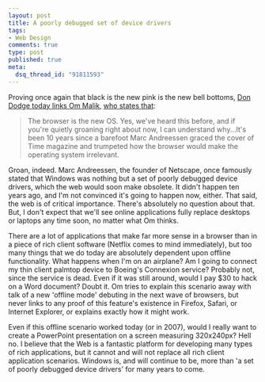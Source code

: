 ```yaml
--- 
layout: post
title: A poorly debugged set of device drivers
tags: 
- Web Design
comments: true
type: post
published: true
meta: 
  dsq_thread_id: "91811593"
---
```

Proving once again that black is the new pink is the new bell bottoms, <a href="http://dondodge.typepad.com/the_next_big_thing/2006/10/browsers_the_ne.html">Don Dodge today links Om Malik</a>, <a href="http://money.cnn.com/magazines/business2/business2_archive/2006/10/01/8387120/">who states that</a>:
  <blockquote>The browser is the new OS. Yes, we've heard this before, and if you're quietly groaning right about now, I can understand why...It's been 10 years since a barefoot Marc Andreessen graced the cover of Time magazine and trumpeted how the browser would make the operating system irrelevant.</blockquote>

  Groan, indeed. Marc Andreessen, the founder of Netscape, once famously stated that Windows was nothing but a set of poorly debugged device drivers, which the web would soon make obsolete. It didn't happen ten years ago, and I'm not convinced it's going to happen now, either. That said, the web is of critical importance. There's absolutely no question about that. But, I don't expect that we'll see online applications fully replace desktops or laptops any time soon, no matter what Om thinks.

  There are a lot of applications that make far more sense in a browser than in a piece of rich client software (Netflix comes to mind immediately), but too many things that we do today are absolutely dependent upon offline functionality. What happens when I'm on an airplane? Am I going to connect my thin client palmtop device to Boeing's Connexion service? Probably not, since the service is dead. Even if it was still around, would I pay $30 to hack on a Word document? Doubt it. Om tries to explain this scenario away with talk of a new 'offline mode' debuting in the next wave of browsers, but never links to any proof of this feature's existence in Firefox, Safari, or Internet Explorer, or explains exactly how it might work.

  Even if this offline scenario worked today (or in 2007), would I really want to create a PowerPoint presentation on a screen measuring 320x240px? Hell no. I believe that the Web is a fantastic platform for developing many types of rich applications, but it cannot and will not replace all rich client application scenarios. Windows is, and will continue to be, more than 'a set of poorly debugged device drivers' for many years to come.
